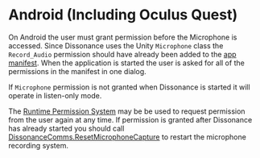 # Android (Including Oculus Quest)

On Android the user must grant permission before the Microphone is accessed. Since Dissonance uses the Unity `Microphone` class the `Record_Audio` permission should have already been added to the [app manifest](https://docs.unity3d.com/Manual/android-manifest.html). When the application is started the user is asked for all of the permissions in the manifest in one dialog.

If `Microphone` permission is not granted when Dissonance is started it will operate in listen-only mode.

The [Runtime Permission System](https://docs.unity3d.com/Manual/android-RequestingPermissions.html) may be be used to request permission from the user again at any time. If permission is granted after Dissonance has already started you should call [DissonanceComms.ResetMicrophoneCapture](../Reference/Components/Dissonance-Comms.md#resetmicrophonecapture) to restart the microphone recording system.